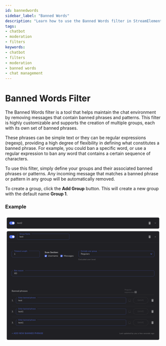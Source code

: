 ```yaml
---
id: bannedwords
sidebar_label: "Banned Words"
description: "Learn how to use the Banned Words filter in StreamElements Chatbot to automatically remove unwanted messages from your stream chat."
tags:
- chatbot
- moderation
- filters
keywords:
- chatbot
- filters
- moderation
- banned words
- chat management
---
```


# Banned Words Filter

The Banned Words filter is a tool that helps maintain the chat environment by removing messages that contain banned phrases and patterns. This filter is highly customizable and supports the creation of multiple groups, each with its own set of banned phrases.

These phrases can be simple text or they can be regular expressions (regexp), providing a high degree of flexibility in defining what constitutes a banned phrase. For example, you could ban a specific word, or use a regular expression to ban any word that contains a certain sequence of characters.

To use this filter, simply define your groups and their associated banned phrases or patterns. Any incoming message that matches a banned phrase or pattern in any group will be automatically removed.

To create a group, click the **Add Group** button. This will create a new group with the default name **Group 1**.

### Example

![Example](<img/preview.png>)
